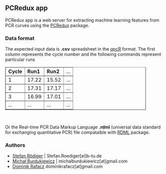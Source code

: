 ## PCRedux app

PCRedux app is a web server for extracting machine learning features from PCR curves using the [PCRedux](https://cran.r-project.org/package=PCRedux) package.

### Data format

The expected input data is <b>.csv</b> spreadsheet in the [qpcR](https://cran.r-project.org/package=qpcR) format. The first column represents the cycle number and the following commands represent particular runs

<table border="1" style="width:90%">
  <thead>
    <tr>
      <td><b>Cycle</b></td>
      <td><b>Run1</b></td> 
      <td><b>Run2</b></td> 
      <td>...</td> 
    </tr>
  </thead>
  <tr>
    <td>1</td>
    <td>17.22</td>
    <td>15.52</td>
    <td>...</td> 
  </tr>
  <tr>
    <td>2</td>
    <td>17.31</td>
    <td>17.17</td>
    <td>...</td> 
  </tr>
  <tr>
    <td>3</td>
    <td>16.99</td>
    <td>17.01</td>
    <td>...</td> 
  </tr>
  <tr>
    <td>...</td>
    <td>...</td>
    <td>...</td>
    <td>...</td> 
  </tr>
</table>
<br>

Or the Real-time PCR Data Markup Language <b>.rdml</b> (universal data standard for exchanging quantitative PCR) file compataible with [RDML](https://cran.r-project.org/package=RDML) package.

### Authors

- [Stefan Rödiger](https://www.researchgate.net/profile/Stefan_Roediger) | Stefan.Roediger[at]b-tu.de
- [Michał Burdukiewicz](https://www.researchgate.net/profile/Michal_Burdukiewicz) | michalburdukiewicz[at]gmail.com 
- [Dominik Rafacz](https://github.com/DominikRafacz) dominikrafacz[at]gmail.com
